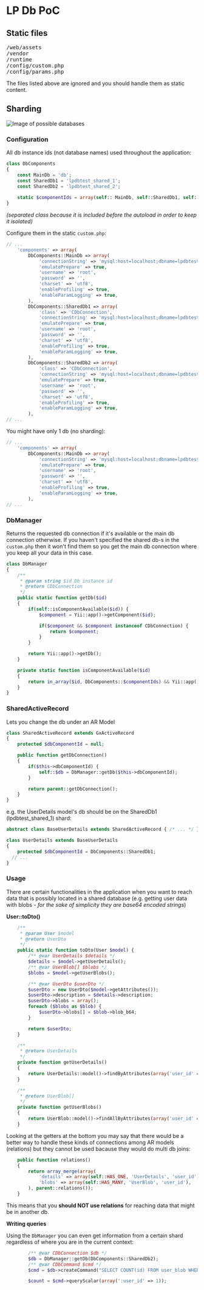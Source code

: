 # LP Db PoC

## Static files

<pre>
/web/assets
/vendor
/runtime
/config/custom.php
/config/params.php
</pre>

The files listed above are ignored and you should handle them as static content.

## Sharding

![Image of possible databases](https://github.com/bartaakos/lpdbpoc/blob/master/data/lpdbpoc.png)

### Configuration 

All db instance ids (not database names) used throughout the application:

```php
class DbComponents
{
    const MainDb = 'db';
    const SharedDb1 = 'lpdbtest_shared_1';
    const SharedDb2 = 'lpdbtest_shared_2';
    
    static $componentIds = array(self:: MainDb, self::SharedDb1, self::SharedDb2);
}
```

*(separated class because it is included before the autoload in order to keep it isolated)*

Configure them in the static <code>custom.php</code>:

```php
// ...
    'components' => array(
        DbComponents::MainDb => array(
            'connectionString' => 'mysql:host=localhost;dbname=lpdbtest',
            'emulatePrepare' => true,
            'username' => 'root',
            'password' => '',
            'charset' => 'utf8',
            'enableProfiling' => true,
            'enableParamLogging' => true,
        ),
        DbComponents::SharedDb1 => array(
            'class' => 'CDbConnection',
            'connectionString' => 'mysql:host=localhost;dbname=lpdbtest_shared_1',
            'emulatePrepare' => true,
            'username' => 'root',
            'password' => '',
            'charset' => 'utf8',
            'enableProfiling' => true,
            'enableParamLogging' => true,
        ),
        DbComponents::SharedDb2 => array(
            'class' => 'CDbConnection',
            'connectionString' => 'mysql:host=localhost;dbname=lpdbtest_shared_2',
            'emulatePrepare' => true,
            'username' => 'root',
            'password' => '',
            'charset' => 'utf8',
            'enableProfiling' => true,
            'enableParamLogging' => true,
        ),
// ...
```

You might have only 1 db (no sharding):

```php
// ...
    'components' => array(
        DbComponents::MainDb => array(
            'connectionString' => 'mysql:host=localhost;dbname=lpdbtest_full',
            'emulatePrepare' => true,
            'username' => 'root',
            'password' => '',
            'charset' => 'utf8',
            'enableProfiling' => true,
            'enableParamLogging' => true,
        ),
// ...
```

### DbManager

Returns the requested db connection if it's available or the main db connection otherwise. If you haven't specified the shared db-s in the <code>custom.php</code> then it won't find them so you get the main db connection where you keep all your data in this case.

```php
class DbManager
{
    /**
     * @param string $id Db instance id
     * @return CDbConnection
     */
    public static function getDb($id)
    {
        if(self::isComponentAvailable($id)) {
            $component = Yii::app()->getComponent($id);

            if($component && $component instanceof CDbConnection) {
                return $component;
            }
        }

        return Yii::app()->getDb();
    }

    private static function isComponentAvailable($id)
    {
        return in_array($id, DbComponents::$componentIds) && Yii::app()->hasComponent($id);
    }
}
```

### SharedActiveRecord

Lets you change the db under an AR Model

```php
class SharedActiveRecord extends GxActiveRecord
{
    protected $dbComponentId = null;

    public function getDbConnection()
    {
        if($this->dbComponentId) {
            self::$db = DbManager::getDb($this->dbComponentId);
        }

        return parent::getDbConnection();
    }
}
```

e.g. the UserDetails model's db should be on the SharedDb1 (lpdbtest_shared_1) shard:

```php
abstract class BaseUserDetails extends SharedActiveRecord { /* ... */ }
```

```php
class UserDetails extends BaseUserDetails
{
	protected $dbComponentId = DbComponents::SharedDb1;
  // ...
}
```

### Usage

There are certain functionalities in the application when you want to reach data that is possibly located in a shared database (e.g. getting user data with blobs - *for the sake of simplicity they are base64 encoded strings*)

**User::toDto()**

```php
    /**
     * @param User $model
     * @return UserDto
     */
    public static function toDto(User $model) {
        /** @var UserDetails $details */
        $details = $model->getUserDetails();
        /** @var UserBlob[] $blobs */
        $blobs = $model->getUserBlobs();

        /** @var UserDto $userDto */
        $userDto = new UserDto($model->getAttributes());
        $userDto->description = $details->description;
        $userDto->blobs = array();
        foreach ($blobs as $blob) {
            $userDto->blobs[] = $blob->blob_b64;
        }

        return $userDto;
    }

    /**
     * @return UserDetails
     */
    private function getUserDetails()
    {
        return UserDetails::model()->findByAttributes(array('user_id' => $this->id));
    }

    /**
     * @return UserBlob[]
     */
    private function getUserBlobs()
    {
        return UserBlob::model()->findAllByAttributes(array('user_id' => $this->id));
    }
```

Looking at the getters at the bottom you may say that there would be a better way to handle these kinds of connections among AR models (relations) but they cannot be used bacause they would do multi db joins:
```php
    public function relations()
    {
        return array_merge(array(
            'details' => array(self::HAS_ONE, 'UserDetails', 'user_id'),
            'blobs' => array(self::HAS_MANY, 'UserBlob', 'user_id'),
        ), parent::relations());
    }
```
This means that you **should NOT use relations** for reaching data that might be in another db.

**Writing queries**

Using the <code>DbManager</code> you can even get information from a certain shard regardless of where you are in the current context:

```php
        /** @var CDbConnection $db */
        $db = DbManager::getDb(DbComponents::SharedDb2);
        /** @var CDbCommand $cmd */
        $cmd = $db->createCommand("SELECT COUNT(id) FROM user_blob WHERE user_id = :user_id");

        $count = $cmd->queryScalar(array(':user_id' => 1));
```
